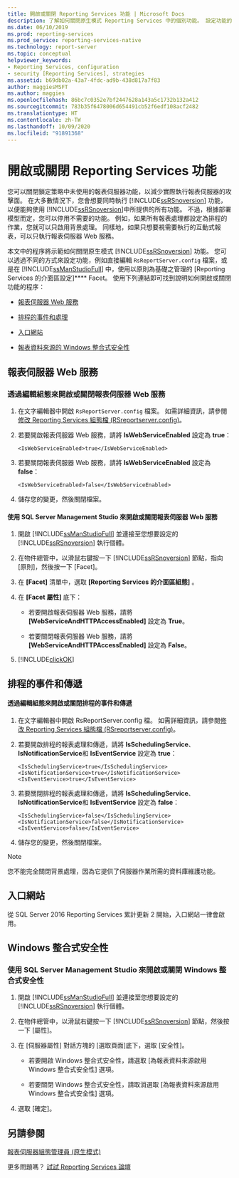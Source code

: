```yaml
---
title: 開啟或關閉 Reporting Services 功能 | Microsoft Docs
description: 了解如何關閉原生模式 Reporting Services 中的個別功能。 設定功能的方式有很多種。
ms.date: 06/10/2019
ms.prod: reporting-services
ms.prod_service: reporting-services-native
ms.technology: report-server
ms.topic: conceptual
helpviewer_keywords:
- Reporting Services, configuration
- security [Reporting Services], strategies
ms.assetid: b69db02a-43a7-4fdc-ad9b-438d817a7f83
author: maggiesMSFT
ms.author: maggies
ms.openlocfilehash: 86bc7c0352e7bf2447628a143a5c1732b132a412
ms.sourcegitcommit: 783b35f6478006d654491cb52f6edf108acf2482
ms.translationtype: HT
ms.contentlocale: zh-TW
ms.lasthandoff: 10/09/2020
ms.locfileid: "91891368"
---
```

# <a name="turn-reporting-services-features-on-or-off"></a>開啟或關閉 Reporting Services 功能
  您可以關閉鎖定策略中未使用的報表伺服器功能，以減少實際執行報表伺服器的攻擊面。 在大多數情況下，您會想要同時執行 [!INCLUDE[ssRSnoversion](../../includes/ssrsnoversion-md.md)] 功能，以便能夠使用 [!INCLUDE[ssRSnoversion](../../includes/ssrsnoversion-md.md)]中所提供的所有功能。 不過，根據部署模型而定，您可以停用不需要的功能。 例如，如果所有報表處理都設定為排程的作業，您就可以只啟用背景處理。 同樣地，如果只想要視需要執行的互動式報表，可以只執行報表伺服器 Web 服務。  
  
 本文中的程序將示範如何關閉原生模式 [!INCLUDE[ssRSnoversion](../../includes/ssrsnoversion-md.md)] 功能。 您可以透過不同的方式來設定功能，例如直接編輯 `RsReportServer.config` 檔案，或是在 [!INCLUDE[ssManStudioFull](../../includes/ssmanstudiofull-md.md)] 中，使用以原則為基礎之管理的 [Reporting Services 的介面區設定]**** Facet。 使用下列連結即可找到說明如何開啟或關閉功能的程序：  
  
-   [報表伺服器 Web 服務](#RSWebSvc)  
  
-   [排程的事件和處理](#Sched)  
  
-   [入口網站](#WebPortal)  
  
-   [報表資料來源的 Windows 整合式安全性](#WinIntSec)  
  
##  <a name="report-server-web-service"></a><a name="RSWebSvc"></a> 報表伺服器 Web 服務  
  
### <a name="to-turn-on-or-off-the-report-server-web-service-by-editing-configuration"></a>透過編輯組態來開啟或關閉報表伺服器 Web 服務  
  
1.  在文字編輯器中開啟 `RsReportServer.config` 檔案。 如需詳細資訊，請參閱[修改 Reporting Services 組態檔 &#40;RSreportserver.config&#41;](../../reporting-services/report-server/modify-a-reporting-services-configuration-file-rsreportserver-config.md)。  
  
2.  若要開啟報表伺服器 Web 服務，請將 **IsWebServiceEnabled** 設定為 **true**：  
  
    ```  
    <IsWebServiceEnabled>true</IsWebServiceEnabled>  
    ```  
  
3.  若要關閉報表伺服器 Web 服務，請將 **IsWebServiceEnabled** 設定為 **false**：  
  
    ```  
    <IsWebServiceEnabled>false</IsWebServiceEnabled>  
    ```  
  
4.  儲存您的變更，然後關閉檔案。  
  
#### <a name="to-turn-on-or-off-the-report-server-web-service-by-using-sql-server-management-studio"></a>使用 SQL Server Management Studio 來開啟或關閉報表伺服器 Web 服務  
  
1.  開啟 [!INCLUDE[ssManStudioFull](../../includes/ssmanstudiofull-md.md)] 並連接至您想要設定的 [!INCLUDE[ssRSnoversion](../../includes/ssrsnoversion-md.md)] 執行個體。  
  
2.  在物件總管中，以滑鼠右鍵按一下 [!INCLUDE[ssRSnoversion](../../includes/ssrsnoversion-md.md)] 節點，指向 [原則]，然後按一下 [Facet]。  
  
3.  在 **[Facet]** 清單中，選取 **[Reporting Services 的介面區組態]** 。  
  
4.  在 **[Facet 屬性]** 底下：  
  
    -   若要開啟報表伺服器 Web 服務，請將 **[WebServiceAndHTTPAccessEnabled]** 設定為 **True**。  
  
    -   若要關閉報表伺服器 Web 服務，請將 **[WebServiceAndHTTPAccessEnabled]** 設定為 **False**。  
  
5.  [!INCLUDE[clickOK](../../includes/clickok-md.md)]  
  
##  <a name="scheduled-events-and-delivery"></a><a name="Sched"></a> 排程的事件和傳遞  
  
#### <a name="to-turn-on-or-off-scheduled-events-and-delivery-by-editing-configuration"></a>透過編輯組態來開啟或關閉排程的事件和傳遞  
  
1.  在文字編輯器中開啟 RsReportServer.config 檔。 如需詳細資訊，請參閱[修改 Reporting Services 組態檔 &#40;RSreportserver.config&#41;](../../reporting-services/report-server/modify-a-reporting-services-configuration-file-rsreportserver-config.md)。  
  
2.  若要開啟排程的報表處理和傳遞，請將 **IsSchedulingService**、 **IsNotificationService**和 **IsEventService** 設定為 **true**：  
  
    ```  
    <IsSchedulingService>true</IsSchedulingService>  
    <IsNotificationService>true</IsNotificationService>  
    <IsEventService>true</IsEventService>  
    ```  
  
3.  若要關閉排程的報表處理和傳遞，請將 **IsSchedulingService**、 **IsNotificationService**和 **IsEventService** 設定為 **false**：  
  
    ```  
    <IsSchedulingService>false</IsSchedulingService>  
    <IsNotificationService>false</IsNotificationService>  
    <IsEventService>false</IsEventService>  
    ```  
  
4.  儲存您的變更，然後關閉檔案。  
  
> [!NOTE]  
>  您不能完全關閉背景處理，因為它提供了伺服器作業所需的資料庫維護功能。  
  
##  <a name="web-portal"></a><a name="WebPortal"></a> 入口網站
  
從 SQL Server 2016 Reporting Services 累計更新 2 開始，入口網站一律會啟用。
  
##  <a name="windows-integrated-security"></a><a name="WinIntSec"></a> Windows 整合式安全性  
  
### <a name="to-turn-on-or-off-windows-integrated-security-by-using-sql-server-management-studio"></a>使用 SQL Server Management Studio 來開啟或關閉 Windows 整合式安全性  
  
1.  開啟 [!INCLUDE[ssManStudioFull](../../includes/ssmanstudiofull-md.md)] 並連接至您想要設定的 [!INCLUDE[ssRSnoversion](../../includes/ssrsnoversion-md.md)] 執行個體。  
  
2.  在物件總管中，以滑鼠右鍵按一下 [!INCLUDE[ssRSnoversion](../../includes/ssrsnoversion-md.md)] 節點，然後按一下 [屬性]。  
  
3.  在 [伺服器屬性] 對話方塊的 [選取頁面]底下，選取 [安全性]。  
  
    -   若要開啟 Windows 整合式安全性，請選取 [為報表資料來源啟用 Windows 整合式安全性] 選項。  
  
    -   若要關閉 Windows 整合式安全性，請取消選取 [為報表資料來源啟用 Windows 整合式安全性] 選項。  
  
4.  選取 [確定]。  
  
## <a name="see-also"></a>另請參閱  
[報表伺服器組態管理員 (原生模式)](../install-windows/reporting-services-configuration-manager-native-mode.md)

 更多問題嗎？ [試試 Reporting Services 論壇](https://go.microsoft.com/fwlink/?LinkId=620231)
  
